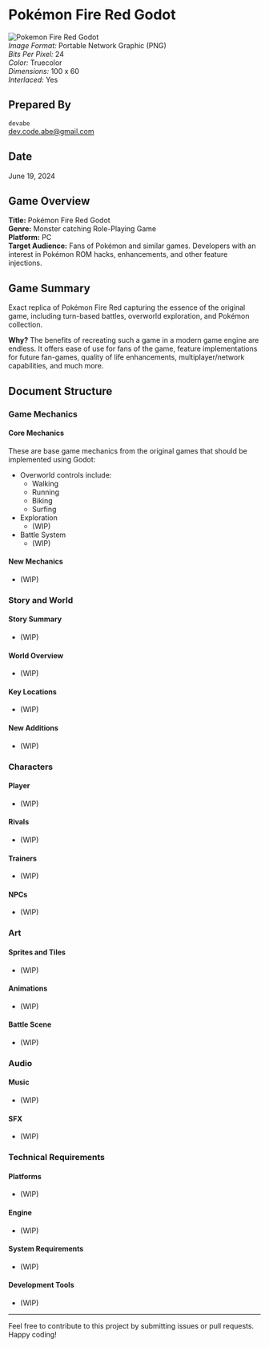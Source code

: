 # Pokémon Fire Red Godot
![Pokemon Fire Red Godot](https://github.com/devabe-code/Pokemon-Fire-Red-Clone/blob/main/docs/Logo%20copy.png)  
*Image Format:* Portable Network Graphic (PNG)  
*Bits Per Pixel:* 24  
*Color:* Truecolor  
*Dimensions:* 100 x 60  
*Interlaced:* Yes  
## Prepared By
`devabe`  
[dev.code.abe@gmail.com](mailto:dev.code.abe@gmail.com)  

## Date
June 19, 2024

## Game Overview
**Title:** Pokémon Fire Red Godot  
**Genre:** Monster catching Role-Playing Game  
**Platform:** PC  
**Target Audience:** Fans of Pokémon and similar games. Developers with an interest in Pokémon ROM hacks, enhancements, and other feature injections.

## Game Summary
Exact replica of Pokémon Fire Red capturing the essence of the original game, including turn-based battles, overworld exploration, and Pokémon collection.

**Why?**
The benefits of recreating such a game in a modern game engine are endless. It offers ease of use for fans of the game, feature implementations for future fan-games, quality of life enhancements, multiplayer/network capabilities, and much more.

## Document Structure

### Game Mechanics

#### Core Mechanics
These are base game mechanics from the original games that should be implemented using Godot:
- Overworld controls include:
  - Walking
  - Running
  - Biking
  - Surfing
- Exploration
  - (WIP)
- Battle System
  - (WIP)

#### New Mechanics
- (WIP)

### Story and World

#### Story Summary
- (WIP)

#### World Overview
- (WIP)

#### Key Locations
- (WIP)

#### New Additions
- (WIP)

### Characters

#### Player
- (WIP)

#### Rivals
- (WIP)

#### Trainers
- (WIP)

#### NPCs
- (WIP)

### Art

#### Sprites and Tiles
- (WIP)

#### Animations
- (WIP)

#### Battle Scene
- (WIP)

### Audio

#### Music
- (WIP)

#### SFX
- (WIP)

### Technical Requirements

#### Platforms
- (WIP)

#### Engine
- (WIP)

#### System Requirements
- (WIP)

#### Development Tools
- (WIP)

---

Feel free to contribute to this project by submitting issues or pull requests. Happy coding!
